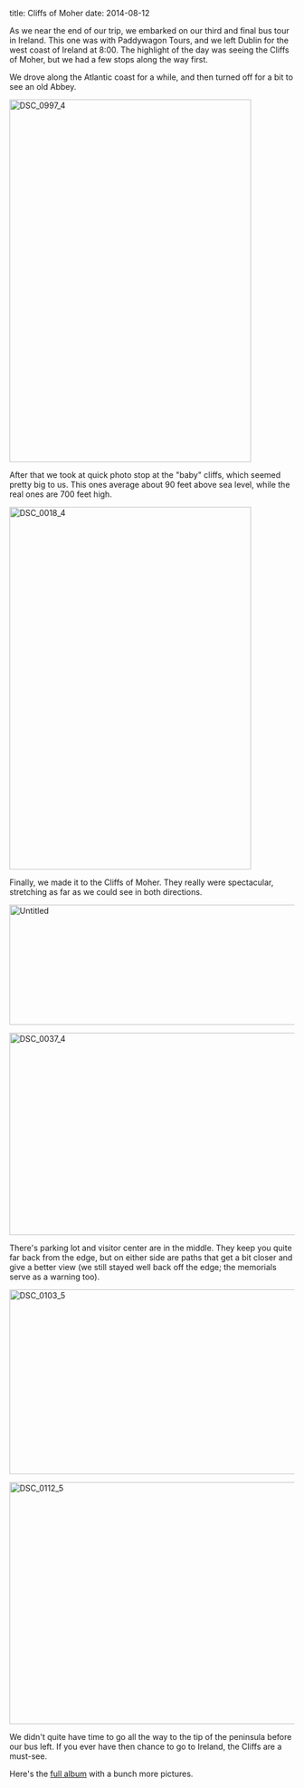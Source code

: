 title: Cliffs of Moher
date: 2014-08-12

As we near the end of our trip, we embarked on our third and final bus tour in Ireland.
This one was with Paddywagon Tours, and we left Dublin for the west coast of Ireland at 8:00.
The highlight of the day was seeing the Cliffs of Moher, but we had a few stops along the way first.

We drove along the Atlantic coast for a while, and then turned off for a bit to see an old Abbey.

<a href="https://www.flickr.com/photos/81581328@N02/14949813931" title="DSC_0997_4 by Tom Augspurger, on Flickr"><img src="https://farm4.staticflickr.com/3911/14949813931_bd8b3f10c7_z.jpg" width="427" height="640" alt="DSC_0997_4"></a>

After that we took at quick photo stop at the "baby" cliffs, which seemed pretty big to us.
This ones average about 90 feet above sea level, while the real ones are 700 feet high.

<a href="https://www.flickr.com/photos/81581328@N02/14766254240" title="DSC_0018_4 by Tom Augspurger, on Flickr"><img src="https://farm4.staticflickr.com/3865/14766254240_1f85f06cce_z.jpg" width="427" height="640" alt="DSC_0018_4"></a>

Finally, we made it to the Cliffs of Moher.
They really were spectacular, stretching as far as we could see in both directions.

<a href="https://www.flickr.com/photos/81581328@N02/14952938235" title="Untitled by Tom Augspurger, on Flickr"><img src="https://farm6.staticflickr.com/5594/14952938235_824ec916e1_z.jpg" width="640" height="212" alt="Untitled"></a>

<a href="https://www.flickr.com/photos/81581328@N02/14952946485" title="DSC_0037_4 by Tom Augspurger, on Flickr"><img src="https://farm4.staticflickr.com/3836/14952946485_99e3ca2fe0_z.jpg" width="640" height="357" alt="DSC_0037_4"></a>

There's parking lot and visitor center are in the middle.
They keep you quite far back from the edge, but on either side are paths that get a bit closer and give a better view (we still stayed well back off the edge; the memorials serve as a warning too).

<a href="https://www.flickr.com/photos/81581328@N02/14949865921" title="DSC_0103_5 by Tom Augspurger, on Flickr"><img src="https://farm4.staticflickr.com/3844/14949865921_a9da7fee31_z.jpg" width="640" height="326" alt="DSC_0103_5"></a>

<a href="https://www.flickr.com/photos/81581328@N02/14766301270" title="DSC_0112_5 by Tom Augspurger, on Flickr"><img src="https://farm4.staticflickr.com/3889/14766301270_6ac8269a85_z.jpg" width="640" height="427" alt="DSC_0112_5"></a>

We didn't quite have time to go all the way to the tip of the peninsula before our bus left.
If you ever have then chance to go to Ireland, the Cliffs are a must-see.

Here's the [full album](https://www.flickr.com/photos/81581328@N02/sets/72157646560902281/) with a bunch more pictures.

